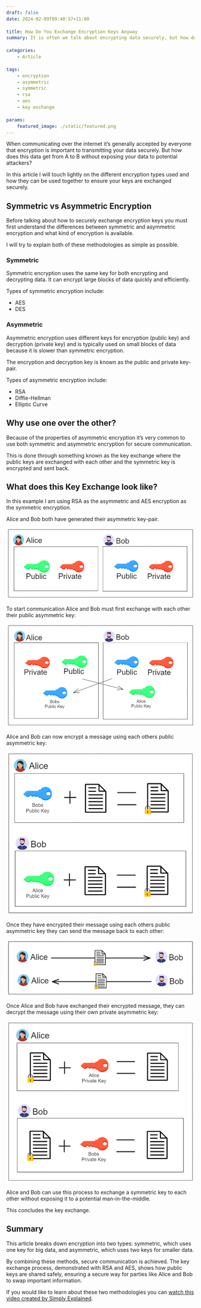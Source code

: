 ```yaml
---
draft: false
date: 2024-02-09T09:40:57+11:00

title: How Do You Exchange Encryption Keys Anyway
summary: It is often we talk about encrypting data securely, but how do you transmit it securely over a medium without exposing your encryption key?

categories:
    - Article

tags:
    - encryption
    - asymmetric
    - symmetric
    - rsa
    - aes
    - key exchange

params:
    featured_image: ./static/featured.png
---
```


When communicating over the internet it’s generally accepted by everyone that encryption is important to transmitting your data securely. But how does this data get from A to B without exposing your data to potential attackers?

In this article I will touch lightly on the different encryption types used and how they can be used together to ensure your keys are exchanged securely.

## Symmetric vs Asymmetric Encryption
Before talking about how to securely exchange encryption keys you must first understand the differences between symmetric and asymmetric encryption and what kind of encryption is available.

I will try to explain both of these methodologies as simple as possible.

### Symmetric
Symmetric encryption uses the same key for both encrypting and decrypting data. It can encrypt large blocks of data quickly and efficiently.

Types of symmetric encryption include:
- AES
- DES

### Asymmetric
Asymmetric encryption uses different keys for encryption (public key) and decryption (private key) and is typically used on small blocks of data because it is slower than symmetric encryption.

The encryption and decryption key is known as the public and private key-pair.

Types of asymmetric encryption include:
- RSA
- Diffie-Hellman
- Elliptic Curve

## Why use one over the other?
Because of the properties of asymmetric encryption it’s very common to use both symmetric and asymmetric encryption for secure communication.

This is done through something known as the key exchange where the public keys are exchanged with each other and the symmetric key is encrypted and sent back.

## What does this Key Exchange look like?
In this example I am using RSA as the asymmetric and AES encryption as the symmetric encryption.

Alice and Bob both have generated their asymmetric key-pair.

![Image1](./static/bob-alice-gen-keypair.png)

To start communication Alice and Bob must first exchange with each other their public asymmetric key:

![Image2](./static/bob-alice-exch-keypair.png)

Alice and Bob can now encrypt a message using each others public asymmetric key:

![Image3](./static/bob-alice-encrypt-key.png)

Once they have encrypted their message using each others public asymmetric key they can send the message back to each other:

![Image4](./static/bob-alice-exch-encrypted-key.png)

Once Alice and Bob have exchanged their encrypted message, they can decrypt the message using their own private asymmetric key:

![Image5](./static/bob-alice-decrypt-priv-key.png)

Alice and Bob can use this process to exchange a symmetric key to each other without exposing it to a potential man-in-the-middle.

This concludes the key exchange.

## Summary
This article breaks down encryption into two types: symmetric, which uses one key for big data, and asymmetric, which uses two keys for smaller data.

By combining these methods, secure communication is achieved. The key exchange process, demonstrated with RSA and AES, shows how public keys are shared safely, ensuring a secure way for parties like Alice and Bob to swap important information.

If you would like to learn about these two methodologies you can [watch this video created by Simply Explained](https://www.youtube.com/watch?v=AQDCe585Lnc).